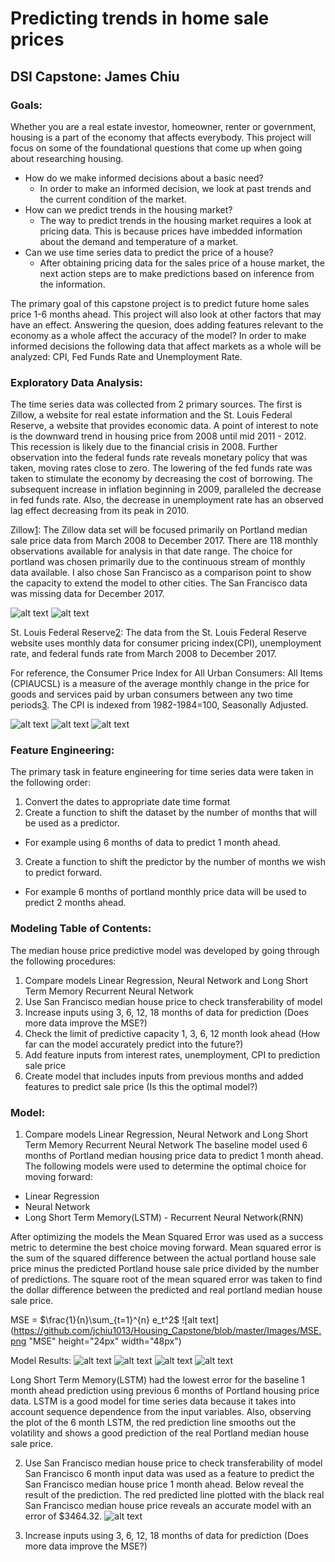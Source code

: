 # Predicting trends in home sale prices
## DSI Capstone: James Chiu 

### Goals: 
Whether you are a real estate investor, homeowner, renter or government, housing is a part of the economy that affects everybody. This project will focus on some of the foundational questions that come up when going about researching housing. 
- How do we make informed decisions about a basic need? 
  * In order to make an informed decision, we look at past trends and the current condition of the market. 
- How can we predict trends in the housing market? 
  * The way to predict trends in the housing market requires a look at pricing data. This is because prices have imbedded information about the demand and temperature of a market. 
- Can we use time series data to predict the price of a house? 
  * After obtaining pricing data for the sales price of a house market, the next action steps are to make predictions based on inference from the information.  

The primary goal of this capstone project is to predict future home sales price 1-6 months ahead. This project will also look at other factors that may have an effect. Answering the quesion, does adding features relevant to the economy as a whole affect the accuracy of the model? In order to make informed decisions the following data that affect markets as a whole will be analyzed: CPI, Fed Funds Rate and Unemployment Rate.

### Exploratory Data Analysis: 
The time series data was collected from 2 primary sources. The first is Zillow, a website for real estate information and the St. Louis Federal Reserve, a website that provides economic data. A point of interest to note is the downward trend in housing price from 2008 until mid 2011 - 2012. This recession is likely due to the financial crisis in 2008. Further observation into the federal funds rate reveals monetary policy that was taken, moving rates close to zero. The lowering of the fed funds rate was taken to stimulate the economy by decreasing the cost of borrowing. The subsequent increase in inflation beginning in 2009, paralleled the decrease in fed funds rate. Also, the decrease in unemployment rate has an observed lag effect decreasing from its peak in 2010. 

Zillow[1]: 
The Zillow data set will be focused primarily on Portland median sale price data from March 2008 to December 2017. There are 118 monthly observations available for analysis in that date range. The choice for portland was chosen primarily due to the continuous stream of monthly data available. I also chose San Francisco as a comparison point to show the capacity to extend the model to other cities. The San Francisco data was missing data for December 2017. 

![alt text](https://github.com/jchiu1013/Housing_Capstone/blob/master/Images/Portland%20Median%20Sales%20Price.jpg "Portland Median Sales Price")
![alt text](https://github.com/jchiu1013/Housing_Capstone/blob/master/Images/SF%20Median%20Sales%20Price.jpg "San Francisco Median Sales Price")

St. Louis Federal Reserve[2]:
The data from the St. Louis Federal Reserve website uses monthly data for consumer pricing index(CPI), unemployment rate, and federal funds rate from March 2008 to December 2017. 

For reference, the Consumer Price Index for All Urban Consumers: All Items (CPIAUCSL) is a measure of the average monthly change in the price for goods and services paid by urban consumers between any two time periods[3]. The CPI is indexed from 1982-1984=100, Seasonally Adjusted. 

![alt text](https://github.com/jchiu1013/Housing_Capstone/blob/master/Images/CPI%20Rate.jpg "CPI Rate")
![alt text](https://github.com/jchiu1013/Housing_Capstone/blob/master/Images/Unemployment%20Rate.jpg "Unemployment Rate")
![alt text](https://github.com/jchiu1013/Housing_Capstone/blob/master/Images/Federal%20Reserve%20Funds%20Rate.jpg "Fed Funds Rate")

### Feature Engineering:
The primary task in feature engineering for time series data were taken in the following order: 
1. Convert the dates to appropriate date time format
2. Create a function to shift the dataset by the number of months that will be used as a predictor. 
  - For example using 6 months of data to predict 1 month ahead. 
3. Create a function to shift the predictor by the number of months we wish to predict forward. 
  - For example 6 months of portland monthly price data will be used to predict 2 months ahead. 

### Modeling Table of Contents: 
The median house price predictive model was developed by going through the following procedures: 
1. Compare models Linear Regression, Neural Network and Long Short Term Memory Recurrent Neural Network
2. Use San Francisco median house price to check transferability of model 
3. Increase inputs using 3, 6, 12, 18 months of data for prediction (Does more data improve the MSE?)
4. Check the limit of predictive capacity 1, 3, 6, 12 month look ahead (How far can the model accurately predict into the future?)
5. Add feature inputs from interest rates, unemployment, CPI to prediction sale price
6. Create model that includes inputs from previous months and added features to predict sale price (Is this the optimal model?)

### Model: 
1. Compare models Linear Regression, Neural Network and Long Short Term Memory Recurrent Neural Network
The baseline model used 6 months of Portland median housing price data to predict 1 month ahead. The following models were used to determine the optimal choice for moving forward: 
- Linear Regression
- Neural Network
- Long Short Term Memory(LSTM) - Recurrent Neural Network(RNN)

After optimizing the models the Mean Squared Error was used as a success metric to determine the best choice moving forward. Mean squared error is the sum of the squared difference between the actual portland house sale price minus the predicted Portland house sale price divided by the number of predictions. The square root of the mean squared error was taken to find the dollar difference between the predicted and real portland median house sale price. 

MSE = $\frac{1}{n}\sum_{t=1}^{n} e_t^2$
![alt text](https://github.com/jchiu1013/Housing_Capstone/blob/master/Images/MSE.png "MSE" height="24px" width="48px")

Model Results: 
![alt text](https://github.com/jchiu1013/Housing_Capstone/blob/master/Images/Model%20Comparison%20MSE.png "Model Comparison")
![alt text](https://github.com/jchiu1013/Housing_Capstone/blob/master/Images/Linear%20Regression%206%20month.jpg "Portland Linear Regression 6 month")
![alt text](https://github.com/jchiu1013/Housing_Capstone/blob/master/Images/Neural%20Network%206%20month.jpg "Portland Neural Network 6 month")
![alt text](https://github.com/jchiu1013/Housing_Capstone/blob/master/Images/LSTM%206%20month.jpg "Portland LSTM 6 month")

Long Short Term Memory(LSTM) had the lowest error for the baseline 1 month ahead prediction using previous 6 months of Portland housing price data. LSTM is a good model for time series data because it takes into account sequence dependence from the input variables. Also, observing the plot of the 6 month LSTM, the red prediction line smooths out the volatility and shows a good prediction of the real Portland median house sale price. 

2. Use San Francisco median house price to check transferability of model 
San Francisco 6 month input data was used as a feature to predict the San Francisco median house price 1 month ahead. Below reveal the result of the prediction. The red predicted line plotted with the black real San Francisco median house price reveals an accurate model with an error of $3464.32.
![alt text](https://github.com/jchiu1013/Housing_Capstone/blob/master/Images/SF_LSTM_6_month.jpeg "SF LSTM 6 month")

3. Increase inputs using 3, 6, 12, 18 months of data for prediction (Does more data improve the MSE?)






[1]: https://www.zillow.com/research/data/
[2]: https://fred.stlouisfed.org
[3]: https://fred.stlouisfed.org/series/CPIAUCSL